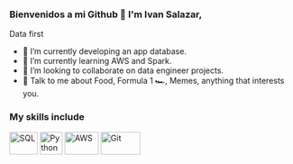 

### Bienvenidos a mi Github 👋 I'm Ivan Salazar,

Data first 

- 🔭 I’m currently developing an app database.
- 🌱 I’m currently learning AWS and Spark.
- 👯 I’m looking to collaborate on data engineer projects.
- 💬 Talk to me about  Food, Formula 1 :racing_car:, Memes, anything that interests you.

### My skills include

<p align="left">
  <img title="SQL" src="https://cloudblogs.microsoft.com/uploads/prod/sites/32/2020/05/SQL.png" width="50" height="40" />
	<img title="Python" src="https://raw.githubusercontent.com/Thomas-George-T/Thomas-George-T/master/assets/python.svg" width="40" height="40" />
	<img title="AWS" src="https://raw.githubusercontent.com/Thomas-George-T/Thomas-George-T/master/assets/aws.svg" width="60" height="40" />
	<img title="Git" src="https://raw.githubusercontent.com/Thomas-George-T/Thomas-George-T/master/assets/git.svg" width="70" height="40" />
</p>

